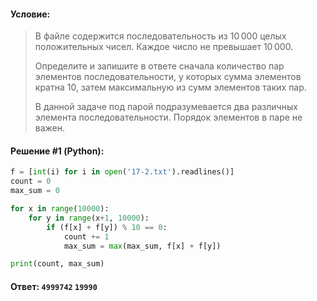 #### Условие:

> В файле содержится последовательность из 10 000 целых положительных чисел. 
> Каждое число не превышает 10 000. 
> 
> Определите и запишите в ответе сначала количество пар элементов последовательности, у которых сумма элементов кратна 10, затем максимальную из сумм элементов таких пар. 
> 
> В данной задаче под парой подразумевается два различных элемента последовательности. Порядок элементов в паре не важен.

#### Решение #1 (Python):
```python
f = [int(i) for i in open('17-2.txt').readlines()]
count = 0
max_sum = 0

for x in range(10000):
    for y in range(x+1, 10000):
        if (f[x] + f[y]) % 10 == 0:
            count += 1
            max_sum = max(max_sum, f[x] + f[y])

print(count, max_sum)
```

#### Ответ: `4999742` `19990`
